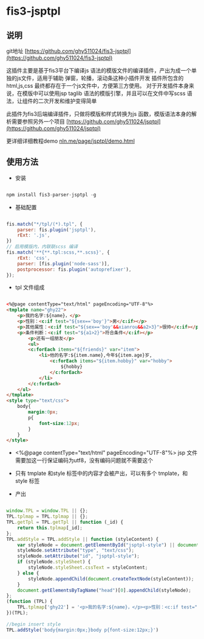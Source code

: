 # fis3-jsptpl


## 说明
git地址 [https://github.com/ghy511024/fis3-jsptpl](https://github.com/ghy511024/fis3-jsptpl)


这插件主要是基于fis3平台下编译js 语法的模版文件的编译插件，产出为成一个单独的js文件，适用于辅助 弹窗，轮播，滚动条这种小插件开发
插件所包含的 html,js,css 最终都存在于一个js文件中，方便第三方使用。
对于开发插件本身来说，在模版中可以使用jsp taglib 语法的模版引擎，并且可以在文件中写scss 语法，让组件的二次开发和维护变得简单

此插件为fis3后端编译插件，只做将模版和样式转换为js 函数，模版语法本身的解析需要参照另外一个项目 [https://github.com/ghy511024/jsptpl](https://github.com/ghy511024/jsptpl)

更详细详细教程demo [nln.me/page/jsptpl/demo.html](nln.me/page/jsptpl/demo.html)

## 使用方法
- 安装

~~~js 

npm install fis3-parser-jsptpl -g

~~~

- 基础配置

~~~js 

fis.match("*/tpl/(*).tpl", {
    parser: fis.plugin('jsptpl'),
    rExt: '.js',
})
// 启用模版内，内联联scss 编译
fis.match('**{**.tpl:scss,**.scss}', {
    rExt: 'css',
    parser: [fis.plugin('node-sass')],
    postprocessor: fis.plugin('autoprefixer'),
});

~~~

- tpl 文件组成

~~~html 

<%@page contentType="text/html" pageEncoding="UTF-8"%>
<tmplate name="ghy22">
    <p>我的名字:${name}，</p>
    <p>性别：<c:if test="${sex=='boy'}">男</c:if></p>
    <p>其他属性：<c:if test="${sex=='boy'&&xianrou&&a2>3}">很帅</c:if></p>
    <p>条件判断：<c:if test="${a1>2}">符合条件</c:if></p>
        <p>还有一组朋友</p>
        <ul>
        <c:forEach items="${friends}" var="item">
            <li>他的名字:${item.name},今年${item.age}岁,
                <c:forEach items="${item.hobby}" var="hobby">
                    ${hobby} 
                </c:forEach> 
            </li>
        </c:forEach>
    </ul>
</tmplate>
<style type="text/css">
    body{
        margin:0px;
        p{
            font-size:12px;
        }
    }
</style>

~~~

- <%@page contentType="text/html" pageEncoding="UTF-8"%> jsp 文件需要加这一行保证编码为utf8，没有编码问题就不需要这个

- 只有 tmplate 和style 标签中的内容才会被产出，可以有多个 tmplate，和style 标签

- 产出

~~~js 

window.TPL = window.TPL || {};
TPL.tplmap = TPL.tplmap || {};
TPL.getTpl = TPL.getTpl || function (_id) {
    return this.tplmap[_id];
};
TPL.addStyle = TPL.addStyle || function (styleContent) {
    var styleNode = document.getElementById("jsptpl-style") || document.createElement("style");
    styleNode.setAttribute("type", "text/css");
    styleNode.setAttribute("id", "jsptpl-style");
    if (styleNode.styleSheet) {
        styleNode.styleSheet.cssText = styleContent;
    } else {
        styleNode.appendChild(document.createTextNode(styleContent));
    }
    document.getElementsByTagName("head")[0].appendChild(styleNode);
};
(function (TPL) {
    TPL.tplmap['ghy22'] = '<p>我的名字:${name}，</p><p>性别：<c:if test="${sex==\'boy\'}">男</c:if></p><p>其他属性：<c:if test="${sex==\'boy\'&&xianrou&&a2>3}">很帅</c:if></p><p>条件判断：<c:if test="${a1>2}">符合条件</c:if></p><p>还有一组朋友</p><ul><c:forEach items="${friends}" var="item"><li>他的名字:${item.name},今年${item.age}岁,<c:forEach items="${item.hobby}" var="hobby">${hobby}</c:forEach></li></c:forEach></ul>'
})(TPL);
   
//begin insert style
TPL.addStyle('body{margin:0px;}body p{font-size:12px;}')

~~~